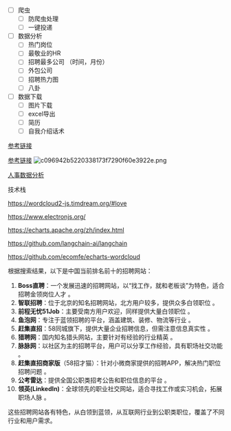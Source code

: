 * [ ] 爬虫
    * [ ] 防爬虫处理
    * [ ] 一键投递
* [ ] 数据分析
    * [ ] 热门岗位
    * [ ] 最敬业的HR
    * [ ] 招聘最多公司 （时间，月份）
    * [ ] 外包公司
    * [ ] 招聘热力图
    * [ ] 八卦

* [ ] 数据下载
    * [ ] 图片下载
    * [ ] excel导出
    * [ ] 简历
    * [ ] 自我介绍话术

[参考链接](https://github.com/jhcoco/bosszp?tab=readme-ov-file)

[参考链接](https://juejin.cn/post/7364607002826817576)
![c096942b5220338173f7290f60e3922e.png](evernotecid://AE237944-AF07-4878-A6F8-5A20D6E96629/appyinxiangcom/13876162/ENResource/p2847)


[人事数据分析](https://www.sohu.com/a/770840147_121308158)


技术栈

https://wordcloud2-js.timdream.org/#love

https://www.electronjs.org/

https://echarts.apache.org/zh/index.html

https://github.com/langchain-ai/langchain

https://github.com/ecomfe/echarts-wordcloud


根据搜索结果，以下是中国当前排名前十的招聘网站：

1. **Boss直聘**：一个发展迅速的招聘网站，以“找工作，就和老板谈”为特色，适合招聘金领岗位人才 。
2. **智联招聘**：位于北京的知名招聘网站，北方用户较多，提供众多白领职位 。
3. **前程无忧51Job**：主要受南方用户欢迎，同样提供大量白领职位 。
4. **鱼泡网**：专注于蓝领招聘的平台，涵盖建筑、装修、物流等行业 。
5. **赶集直招**：58同城旗下，提供大量企业招聘信息，但需注意信息真实性 。
6. **猎聘网**：国内知名猎头网站，主要针对有经验的行业精英 。
7. **脉脉网**：以社区为主的招聘平台，用户可以分享工作经验，具有职场社交功能 。
8. **赶集直招商家版**（58招才猫）：针对小微商家提供的招聘APP，解决热门职位招聘问题 。
9. **公考雷达**：提供全国公职类招考公告和职位信息的平台 。
10. **领英(LinkedIn)**：全球领先的职业社交网站，适合寻找工作或实习机会，拓展职场人脉 。

这些招聘网站各有特色，从白领到蓝领，从互联网行业到公职类职位，覆盖了不同行业和用户需求。


